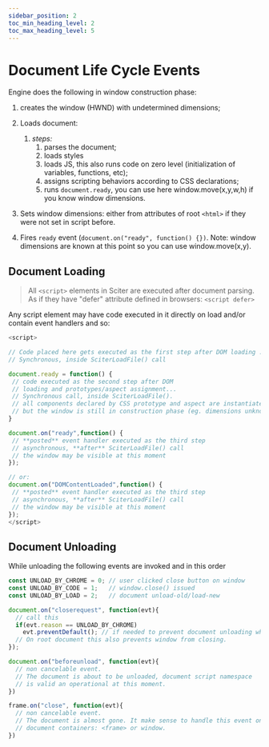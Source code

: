 ```yaml
---
sidebar_position: 2
toc_min_heading_level: 2
toc_max_heading_level: 5
---
```


# Document Life Cycle Events

Engine does the following in window construction phase:

1. creates the window (HWND) with undetermined dimensions;

2. Loads document:
    1. _steps:_
        1. parses the document;
        2. loads styles
        3. loads JS, this also runs code on zero level (initialization of variables, functions, etc);
        4. assigns scripting behaviors according to CSS declarations;
        5. runs `document.ready`, you can use here window.move(x,y,w,h) if you know window dimensions.

3. Sets window dimensions: either from attributes of root `<html>` if they were not set in script before.

4. Fires `ready` event (`document.on("ready", function() {})`. Note: window dimensions are known at this point so you can use window.move(x,y).

## Document Loading

> All `<script>` elements in Sciter are executed after document parsing. 
> As if they have "defer" attribute defined in browsers:  `<script defer>`

Any script element may have code executed in it directly on load and/or contain event handlers and so:

```js
<script>

// Сode placed here gets executed as the first step after DOM loading ...
// Synchronous, inside SciterLoadFile() call  

document.ready = function() {
 // code executed as the second step after DOM 
 // loading and prototypes/aspect assignment...
 // Synchronous call, inside SciterLoadFile().  
 // all components declared by CSS prototype and aspect are instantiated - got their componentDidMount called
 // but the window is still in construction phase (eg. dimensions unknown)
}

document.on("ready",function() {
 // **posted** event handler executed as the third step 
 // asynchronous, **after** SciterLoadFile() call  
 // the window may be visible at this moment
});

// or:
document.on("DOMContentLoaded",function() {
 // **posted** event handler executed as the third step 
 // asynchronous, **after** SciterLoadFile() call  
 // the window may be visible at this moment
});
</script>
```

## Document Unloading

While unloading the following events are invoked and in this order 

```js
const UNLOAD_BY_CHROME = 0; // user clicked close button on window
const UNLOAD_BY_CODE = 1;   // window.close() issued
const UNLOAD_BY_LOAD = 2;   // document unload-old/load-new

document.on("closerequest", function(evt){
  // call this  
  if(evt.reason == UNLOAD_BY_CHROME)
    evt.preventDefault(); // if needed to prevent document unloading when user clicked on X
  // On root document this also prevents window from closing.
});
```

```js
document.on("beforeunload", function(evt){
  // non cancelable event.
  // The document is about to be unloaded, document script namespace 
  // is valid an operational at this moment.
})
```

```js
frame.on("close", function(evt){
  // non cancelable event.
  // The document is almost gone. It make sense to handle this event on
  // document containers: <frame> or window.
})
```

